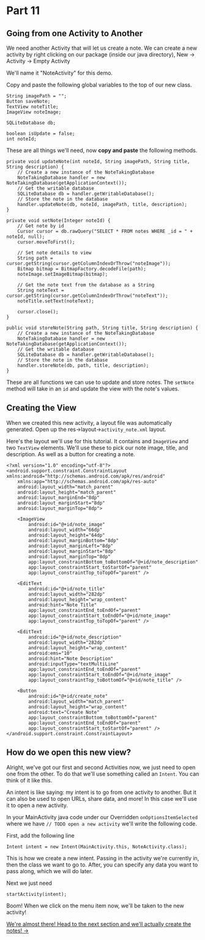 # Part 11
## Going from one Activity to Another

We need another Activity that will let us create a note. We can create a new activity by right clicking on our package (inside our java directory), New -> Activity -> Empty Activity

We'll name it "NoteActivity" for this demo.

Copy and paste the following global variables to the top of our new class.

```
String imagePath = "";
Button saveNote;
TextView noteTitle;
ImageView noteImage;

SQLiteDatabase db;

boolean isUpdate = false;
int noteId;
```

These are all things we'll need, now **copy and paste** the following methods.

```
private void updateNote(int noteId, String imagePath, String title, String description) {
    // Create a new instance of the NoteTakingDatabase
    NoteTakingDatabase handler = new NoteTakingDatabase(getApplicationContext());
    // Get the writable database
    SQLiteDatabase db = handler.getWritableDatabase();
    // Store the note in the database
    handler.updateNote(db, noteId, imagePath, title, description);
}

private void setNote(Integer noteId) {
    // Get note by id
    Cursor cursor = db.rawQuery("SELECT * FROM notes WHERE _id = " + noteId, null);
    cursor.moveToFirst();

    // Set note details to view
    String path = cursor.getString(cursor.getColumnIndexOrThrow("noteImage"));
    Bitmap bitmap = BitmapFactory.decodeFile(path);
    noteImage.setImageBitmap(bitmap);

    // Get the note text from the database as a String
    String noteText = cursor.getString(cursor.getColumnIndexOrThrow("noteText"));
    noteTitle.setText(noteText);

    cursor.close();
}

public void storeNote(String path, String title, String description) {
    // Create a new instance of the NoteTakingDatabase
    NoteTakingDatabase handler = new NoteTakingDatabase(getApplicationContext());
    // Get the writable database
    SQLiteDatabase db = handler.getWritableDatabase();
    // Store the note in the database
    handler.storeNote(db, path, title, description);
}
```

These are all functions we can use to update and store notes. The `setNote` method will take in an `id` and update the view with the note's values.

## Creating the View
When we created this new activity, a layout file was automatically generated. Open up the res->layout->`activity_note.xml` layout.

Here's the layout we'll use for this tutorial. It contains and `ImageView` and two `TextView` elements. We'll use these to pick our note image, title, and description. As well as a button for creating a note.

```
<?xml version="1.0" encoding="utf-8"?>
<android.support.constraint.ConstraintLayout xmlns:android="http://schemas.android.com/apk/res/android"
    xmlns:app="http://schemas.android.com/apk/res-auto"
    android:layout_width="match_parent"
    android:layout_height="match_parent"
    android:layout_marginEnd="8dp"
    android:layout_marginStart="8dp"
    android:layout_marginTop="8dp">

    <ImageView
        android:id="@+id/note_image"
        android:layout_width="66dp"
        android:layout_height="64dp"
        android:layout_marginBottom="8dp"
        android:layout_marginLeft="8dp"
        android:layout_marginStart="8dp"
        android:layout_marginTop="8dp"
        app:layout_constraintBottom_toBottomOf="@+id/note_description"
        app:layout_constraintStart_toStartOf="parent"
        app:layout_constraintTop_toTopOf="parent" />

    <EditText
        android:id="@+id/note_title"
        android:layout_width="282dp"
        android:layout_height="wrap_content"
        android:hint="Note Title"
        app:layout_constraintEnd_toEndOf="parent"
        app:layout_constraintStart_toEndOf="@+id/note_image"
        app:layout_constraintTop_toTopOf="parent" />

    <EditText
        android:id="@+id/note_description"
        android:layout_width="282dp"
        android:layout_height="wrap_content"
        android:ems="10"
        android:hint="Note Description"
        android:inputType="textMultiLine"
        app:layout_constraintEnd_toEndOf="parent"
        app:layout_constraintStart_toEndOf="@+id/note_image"
        app:layout_constraintTop_toBottomOf="@+id/note_title" />

    <Button
        android:id="@+id/create_note"
        android:layout_width="match_parent"
        android:layout_height="wrap_content"
        android:text="Create Note"
        app:layout_constraintBottom_toBottomOf="parent"
        app:layout_constraintEnd_toEndOf="parent"
        app:layout_constraintStart_toStartOf="parent" />
</android.support.constraint.ConstraintLayout>
```

## How do we open this new view?
Alright, we've got our first and second Activities now, we just need to open one from the other. To do that we'll use something called an `Intent`. You can think of it like this.

An intent is like saying: my intent is to go from one activity to another. But it can also be used to open URLs, share data, and more! In this case we'll use it to open a new activity.

In your MainActivity java code under our Overridden `onOptionsItemSelected` where we have `// TODO open a new activity` we'll write the following code.

First, add the following line

```
Intent intent = new Intent(MainActivity.this, NoteActivity.class);
```
This is how we create a new intent. Passing in the activity we're currently in, then the class we want to go to.
After, you can specify any data you want to pass along, which we will do later.

Next we just need 
```
startActivity(intent);
```

Boom! When we click on the menu item now, we'll be taken to the new activity!

[We're almost there! Head to the next section and we'll actually create the notes! ->](part13.html)